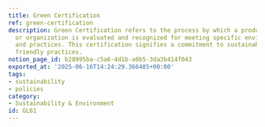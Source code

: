 ```yaml
---
title: Green Certification
ref: green-certification
description: Green Certification refers to the process by which a product, service,
  or organization is evaluated and recognized for meeting specific environmental standards
  and practices. This certification signifies a commitment to sustainability and environmentally
  friendly practices.
notion_page_id: b28995ba-c5a6-4d1b-a0b5-3da3b414f043
exported_at: '2025-06-16T14:24:29.366485+00:00'
tags:
- sustainability
- policies
category:
- Sustainability & Environment
id: GL61
---
```


